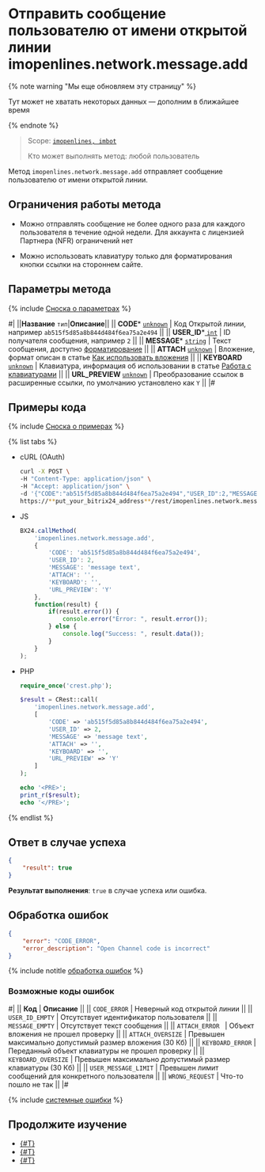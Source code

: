 # Отправить сообщение пользователю от имени открытой линии imopenlines.network.message.add

{% note warning "Мы еще обновляем эту страницу" %}

Тут может не хватать некоторых данных — дополним в ближайшее время

{% endnote %}

> Scope: [`imopenlines, imbot`](../../scopes/permissions.md)
>
> Кто может выполнять метод: любой пользователь

Метод `imopenlines.network.message.add` отправляет сообщение пользователю от имени открытой линии.

## Ограничения работы метода

- Можно отправлять сообщение не более одного раза для каждого пользователя в течение одной недели.
  Для аккаунта с лицензией Партнера (NFR) ограничений нет

- Можно использовать клавиатуру только для форматирования кнопки ссылки на стороннем сайте.

## Параметры метода

{% include [Сноска о параметрах](../../../_includes/required.md) %}

#|
||**Название**
`тип`|**Описание**||
|| **CODE***
[`unknown`](../../data-types.md) | Код Открытой линии, например `ab515f5d85a8b844d484f6ea75a2e494` ||
|| **USER_ID***[
    `int`](../../data-types.md) | ID получателя сообщения, например `2` ||
|| **MESSAGE***
[`string`](../../data-types.md) | Текст сообщения, доступно [форматирование](../../chats/messages/index.md) ||
|| **ATTACH**
[`unknown`](../../data-types.md) | Вложение, формат описан в статье [Как использовать вложения](../../chats/messages/attachments/index.md) ||
|| **KEYBOARD**
[`unknown`](../../data-types.md) | Клавиатура, информация об использовании в статье [Работа с клавиатурами](../../chats/messages/keyboards.md) ||
|| **URL_PREVIEW**
[`unknown`](../../data-types.md) | Преобразование ссылок в расширенные ссылки, по умолчанию установлено как `Y` ||
|#

## Примеры кода

{% include [Сноска о примерах](../../../_includes/examples.md) %}

{% list tabs %}

- cURL (OAuth)

    ```bash
    curl -X POST \
    -H "Content-Type: application/json" \
    -H "Accept: application/json" \
    -d '{"CODE":"ab515f5d85a8b844d484f6ea75a2e494","USER_ID":2,"MESSAGE":"message text","ATTACH":"","KEYBOARD":"","URL_PREVIEW":"Y","auth":"**put_access_token_here**"}' \
    https://**put_your_bitrix24_address**/rest/imopenlines.network.message.add
    ```

- JS

    ```javascript
    BX24.callMethod(
        'imopenlines.network.message.add',
        {
            'CODE': 'ab515f5d85a8b844d484f6ea75a2e494',
            'USER_ID': 2,
            'MESSAGE': 'message text',
            'ATTACH': '',
            'KEYBOARD': '',
            'URL_PREVIEW': 'Y'
        },
        function(result) {
            if(result.error()) {
                console.error("Error: ", result.error());
            } else {
                console.log("Success: ", result.data());
            }
        }
    );
    ```


- PHP

    ```php
    require_once('crest.php');

    $result = CRest::call(
        'imopenlines.network.message.add',
        [
            'CODE' => 'ab515f5d85a8b844d484f6ea75a2e494',
            'USER_ID' => 2,
            'MESSAGE' => 'message text',
            'ATTACH' => '',
            'KEYBOARD' => '',
            'URL_PREVIEW' => 'Y'
        ]
    );

    echo '<PRE>';
    print_r($result);
    echo '</PRE>';
    ```

{% endlist %}

## Ответ в случае успеха

```json
{
	"result": true
}
```

**Результат выполнения**: `true` в случае успеха или ошибка.

## Обработка ошибок

```json
{
    "error": "CODE_ERROR",
    "error_description": "Open Channel code is incorrect"
}
```

{% include notitle [обработка ошибок](../../../_includes/error-info.md) %}

### Возможные коды ошибок

#|
|| **Код** | **Описание** ||
|| `CODE_ERROR` | Неверный код открытой линии ||
|| `USER_ID_EMPTY` | Отсутствует идентификатор пользователя ||
|| `MESSAGE_EMPTY` | Отсутствует текст сообщения ||
|| `ATTACH_ERROR ` | Объект вложения не прошел проверку ||
|| `ATTACH_OVERSIZE` | Превышен максимально допустимый размер вложения (30 Кб) ||
|| `KEYBOARD_ERROR` | Переданный объект клавиатуры не прошел проверку ||
|| `KEYBOARD_OVERSIZE` | Превышен максимально допустимый размер клавиатуры (30 Кб) ||
|| `USER_MESSAGE_LIMIT` | Превышен лимит сообщений для конкретного пользователя ||
|| `WRONG_REQUEST` | Что-то пошло не так ||
|#

{% include [системные ошибки](../../../_includes/system-errors.md) %}

## Продолжите изучение 

- [{#T}](../../chats/messages/keyboards.md)
- [{#T}](../../chats/messages/attachments/index.md)
- [{#T}](../../chats/messages/index.md)
